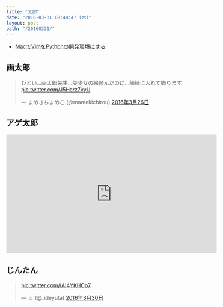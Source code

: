 ```yaml
---
title: "太郎"
date: "2016-03-31 08:48:47 (木)"
layout: post
path: "/20160331/"
---
```


- [MacでVimをPythonの開発環境にする](http://nihaoshijie.hatenadiary.jp/entry/2015/11/29/140754)


## 画太郎

<blockquote class="twitter-tweet" data-lang="ja"><p lang="ja" dir="ltr">ひどい…画太郎先生…美少女の絵頼んだのに…額縁に入れて飾ります。 <a href="https://t.co/J5Hcrz7vyU">pic.twitter.com/J5Hcrz7vyU</a></p>&mdash; まめきちまめこ (@mamekichirou) <a href="https://twitter.com/mamekichirou/status/713545038995697664">2016年3月26日</a></blockquote>

## アゲ太郎

<iframe width="560" height="315" src="https://www.youtube.com/embed/O-icPjhPYck" frameborder="0" allowfullscreen></iframe>

## じんたん

<blockquote class="twitter-tweet" data-lang="ja"><p lang="und" dir="ltr"><a href="https://t.co/IAI4YKHCp7">pic.twitter.com/IAI4YKHCp7</a></p>&mdash; ☺︎ (@_ideyuta) <a href="https://twitter.com/_ideyuta/status/715022272159883265">2016年3月30日</a></blockquote>
